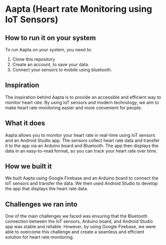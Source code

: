 # Aapta (Heart rate Monitoring using IoT Sensors)

## How to run it on your system
To run Aapta on your system, you need to:
1. Clone this repository
2. Create an account, to save your data.
3. Connect your sensors to mobile using bluetooth.


## Inspiration
The inspiration behind Aapta is to provide an accessible and efficient way to monitor heart rate. By using IoT sensors and modern technology, we aim to make heart rate monitoring easier and more convenient for people.

## What it does
Aapta allows you to monitor your heart rate in real-time using IoT sensors and an Android Studio app. The sensors collect heart rate data and transfer it to the app via an Arduino board and Bluetooth. The app then displays the data in an easy-to-read format, so you can track your heart rate over time.

## How we built it
We built Aapta using Google Firebase and an Arduino board to connect the IoT sensors and transfer the data. We then used Android Studio to develop the app that displays the heart rate data.

## Challenges we ran into
One of the main challenges we faced was ensuring that the Bluetooth connection between the IoT sensors, Arduino board, and Android Studio app was stable and reliable. However, by using Google Firebase, we were able to overcome this challenge and create a seamless and efficient solution for heart rate monitoring.
